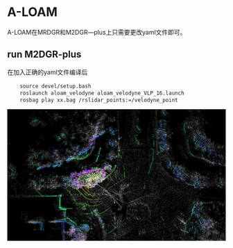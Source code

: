 # A-LOAM

A-LOAM在MRDGR和M2DGR—plus上只需要更改yaml文件即可。  

## run M2DGR-plus
在加入正确的yaml文件编译后
```
    source devel/setup.bash
    roslaunch aloam_velodyne aloam_velodyne_VLP_16.launch
    rosbag play xx.bag /rslidar_points:=/velodyne_point
```
![aloam_tree3](https://github.com/sjtuyinjie/M2DGR-Benchmark/blob/main/A_LOAM_M2DGRP/image/2024-10-09%2021-06-38%20%E7%9A%84%E5%B1%8F%E5%B9%95%E6%88%AA%E5%9B%BE.png)


